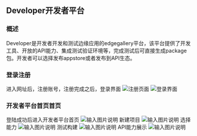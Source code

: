 ## Developer开发者平台

### 概述
Developer是开发者开发和测试边缘应用的edgegallery平台，该平台提供了开发工具、开放的API能力、集成测试验证环境等，完成测试后可直接生成package包。开发者可以选择发布appstore或者发布到API生态。

### 登录注册
 进入网址后，注册账号，注册完成之后，登录界面
![注册页面](https://images.gitee.com/uploads/images/2020/0908/163000_767c7da4_5416924.png "注册.PNG")
![登录界面](https://images.gitee.com/uploads/images/2020/0908/163022_fe7cc972_5416924.png "登录.PNG")

### 开发者平台首页首页
登陆成功后进入开发者平台首页
![输入图片说明](https://images.gitee.com/uploads/images/2020/0910/203347_7c79c40a_7625288.png "首页.png")
新建项目
![输入图片说明](https://images.gitee.com/uploads/images/2020/0910/204102_08771904_7625288.png "屏幕截图.png")
选择能力
![输入图片说明](https://images.gitee.com/uploads/images/2020/0910/204324_5a6a9ff0_7625288.png "屏幕截图.png")
测试构建
![输入图片说明](https://images.gitee.com/uploads/images/2020/0910/204416_366d5d94_7625288.png "屏幕截图.png")
API能力展示
![输入图片说明](https://images.gitee.com/uploads/images/2020/0910/204711_ed8a96a2_7625288.png "屏幕截图.png")